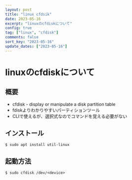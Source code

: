 ```yaml
---
layout: post
title: "linux cfdsik"
date: 2023-05-16
excerpt: "linuxのcfdiskについて"
config: true
tag: ["linux", "cfdisk"]
comments: false
sort_key: "2023-05-16"
update_dates: ["2023-05-16"]
---
```


# linuxのcfdiskについて

## 概要
 - cfdisk - display or manipulate a disk partition table
 - fdiskよりわかりやすいパーティションツール
 - CLIで使えるが、選択式なのでコマンドを覚える必要がない

## インストール

```console
$ sudo apt install util-linux
```

## 起動方法

```console
$ sudo cfdisk /dev/<device>
```
